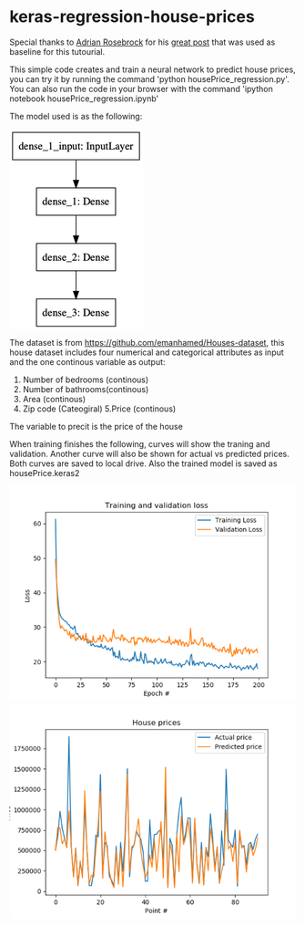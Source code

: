 # keras-regression-house-prices

Special thanks to [Adrian Rosebrock](https://www.pyimagesearch.com/author/adrian/)   for his  [great post](https://www.pyimagesearch.com/2019/01/21/regression-with-keras/) that was used as baseline for this tutourial.

This  simple code  creates and train a neural network to predict house prices, you can try it by running the command  'python  housePrice_regression.py'. You can also run the code in your browser with the command 'ipython notebook housePrice_regression.ipynb'


The model used is as the following:

<img src="https://github.com/Walid-Ahmed/keras-regression-house-prices/blob/master/sampleImages/model.png"  align="middle">

The dataset is from   https://github.com/emanhamed/Houses-dataset, this house dataset includes four numerical and categorical attributes as input and the one continous variable as output:
1. Number of bedrooms (continous)
2. Number of bathrooms(continous)
3. Area (continous)
4. Zip code (Cateogiral)
5.Price (continous)

The variable to precit is the price of the house

When training finishes the following, curves will show the traning and validation. Another curve will also be shown for actual vs predicted prices. Both curves are saved to local drive. Also the trained  model is saved as housePrice.keras2 

<img src="https://github.com/Walid-Ahmed/keras-regression-house-prices/blob/master/sampleImages/loss.png">

<img src="https://github.com/Walid-Ahmed/keras-regression-house-prices/blob/master/sampleImages/price.png">

